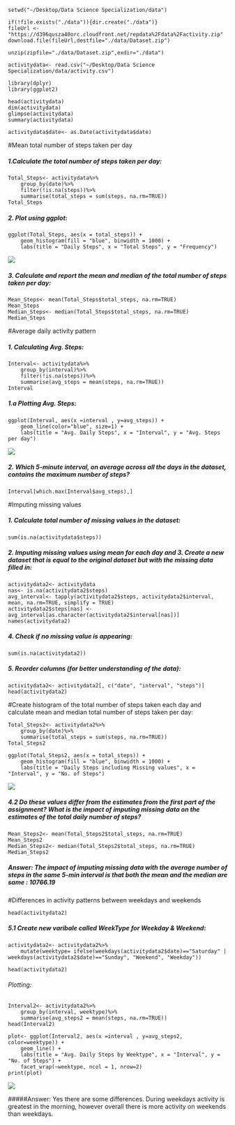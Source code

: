 ```{r}
setwd("~/Desktop/Data Science Specialization/data")

if(!file.exists("./data")){dir.create("./data")}
fileUrl <- "https://d396qusza40orc.cloudfront.net/repdata%2Fdata%2Factivity.zip"
download.file(fileUrl,destfile="./data/Dataset.zip")

unzip(zipfile="./data/Dataset.zip",exdir="./data")

activitydata<- read.csv("~/Desktop/Data Science Specialization/data/activity.csv") 

library(dplyr)
library(ggplot2)

head(activitydata)
dim(activitydata)
glimpse(activitydata)
summary(activitydata)

activitydata$date<- as.Date(activitydata$date)
```

#Mean total number of steps taken per day
##### 1.Calculate the total number of steps taken per day:
```{r}
Total_Steps<- activitydata%>%
    group_by(date)%>%
    filter(!is.na(steps))%>%
    summarise(total_steps = sum(steps, na.rm=TRUE))
Total_Steps
```

##### 2. Plot using ggplot:
```{r}
ggplot(Total_Steps, aes(x = total_steps)) +
    geom_histogram(fill = "blue", binwidth = 1000) +
    labs(title = "Daily Steps", x = "Total Steps", y = "Frequency")
```
![](Rplot1.png)

##### 3. Calculate and report the mean and median of the total number of steps taken per day:
```{r}
Mean_Steps<- mean(Total_Steps$total_steps, na.rm=TRUE)
Mean_Steps
Median_Steps<- median(Total_Steps$total_steps, na.rm=TRUE)
Median_Steps
```

#Average daily activity pattern
##### 1. Calculating Avg. Steps:
```{r}
Interval<- activitydata%>%
    group_by(interval)%>%
    filter(!is.na(steps))%>%
    summarise(avg_steps = mean(steps, na.rm=TRUE))
Interval
```

##### 1.a Plotting Avg. Steps:
```{r}
ggplot(Interval, aes(x =interval , y=avg_steps)) +
    geom_line(color="blue", size=1) +
    labs(title = "Avg. Daily Steps", x = "Interval", y = "Avg. Steps per day")
```
![](Plot2.png)

##### 2. Which 5-minute interval, on average across all the days in the dataset, contains the maximum number of steps?
```{r}
Interval[which.max(Interval$avg_steps),]
```

#Imputing missing values
##### 1. Calculate total number of missing values in the dataset:
```{r}
sum(is.na(activitydata$steps))
```

##### 2. Imputing missing values using mean for each day and 3. Create a new dataset that is equal to the original dataset but with the missing data filled in:
```{r}
activitydata2<- activitydata
nas<- is.na(activitydata2$steps)
avg_interval<- tapply(activitydata2$steps, activitydata2$interval, mean, na.rm=TRUE, simplify = TRUE)
activitydata2$steps[nas] <- avg_interval[as.character(activitydata2$interval[nas])]
names(activitydata2)
```

##### 4. Check if no missing value is appearing:
```{r}
sum(is.na(activitydata2))
```

##### 5. Reorder columns (for better understanding of the data):
```{r}
activitydata2<- activitydata2[, c("date", "interval", "steps")]
head(activitydata2)
```

#Create histogram of the total number of steps taken each day and calculate mean and median total number of steps taken per day:
```{r}
Total_Steps2<- activitydata2%>%
    group_by(date)%>%
    summarise(total_steps = sum(steps, na.rm=TRUE))
Total_Steps2
```
```{r echo=FALSE}
ggplot(Total_Steps2, aes(x = total_steps)) +
    geom_histogram(fill = "blue", binwidth = 1000) +
    labs(title = "Daily Steps including Missing values", x = "Interval", y = "No. of Steps")
```
![](Plot3.png)

##### 4.2 Do these values differ from the estimates from the first part of the assignment? What is the impact of imputing missing data on the estimates of the total daily number of steps?
```{r}
Mean_Steps2<- mean(Total_Steps2$total_steps, na.rm=TRUE)
Mean_Steps2
Median_Steps2<- median(Total_Steps2$total_steps, na.rm=TRUE)
Median_Steps2
```
##### Answer: The impact of imputing missing data with the average number of steps in the same 5-min interval is that both the mean and the median are same : 10766.19

#Differences in activity patterns between weekdays and weekends
```{r}
head(activitydata2)
```
##### 5.1 Create new varibale called WeekType for Weekday & Weekend:
```{r}
activitydata2<- activitydata2%>%
    mutate(weektype= ifelse(weekdays(activitydata2$date)=="Saturday" | weekdays(activitydata2$date)=="Sunday", "Weekend", "Weekday"))

head(activitydata2)
```

###### Plotting:
```{r}
Interval2<- activitydata2%>%
    group_by(interval, weektype)%>%
    summarise(avg_steps2 = mean(steps, na.rm=TRUE))
head(Interval2)
```
```{r}
plot<- ggplot(Interval2, aes(x =interval , y=avg_steps2, color=weektype)) +
    geom_line() +
    labs(title = "Avg. Daily Steps by Weektype", x = "Interval", y = "No. of Steps") +
    facet_wrap(~weektype, ncol = 1, nrow=2)
print(plot)
```
![](Plot4.png)

#####Answer: Yes there are some differences. During weekdays activity is greatest in the morning, however overall there is more activity on weekends than weekdays. 
